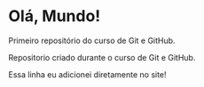 # Olá, Mundo!
 Primeiro repositório do curso de Git e GitHub.

 Repositorio criado durante o curso de Git e GitHub.

Essa linha eu adicionei diretamente no site!
